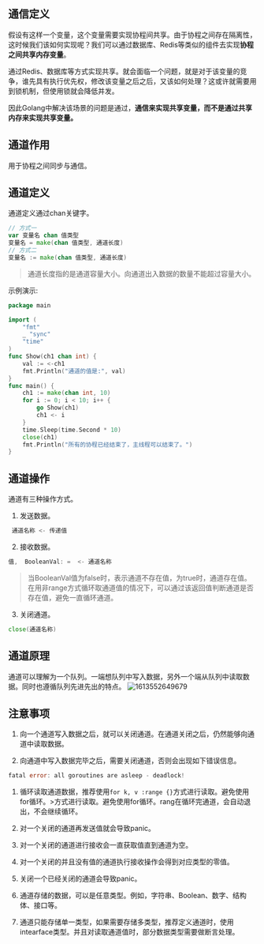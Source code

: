 ## 通信定义

假设有这样一个变量，这个变量需要实现协程间共享。由于协程之间存在隔离性，这时候我们该如何实现呢？我们可以通过数据库、Redis等类似的组件去实现**协程之间共享内存变量**。

通过Redis、数据库等方式实现共享。就会面临一个问题，就是对于该变量的竞争，谁先具有执行优先权，修改该变量之后之后，又该如何处理？这或许就需要用到锁机制，但使用锁就会降低并发。

因此Golang中解决该场景的问题是通过，**通信来实现共享变量，而不是通过共享内存来实现共享变量。**

## 通道作用

用于协程之间同步与通信。

## 通道定义

通道定义通过chan关键字。
```go
// 方式一
var 变量名 chan 值类型
变量名 = make(chan 值类型, 通道长度)
// 方式二
变量名 := make(chan 值类型, 通道长度)
```
> 通道长度指的是通道容量大小。向通道出入数据的数量不能超过容量大小。

示例演示:

```go
package main

import (
	"fmt"
	_ "sync"
	"time"
)
func Show(ch1 chan int) {
	val := <-ch1
	fmt.Println("通道的值是:", val)
}
func main() {
	ch1 := make(chan int, 10)
	for i := 0; i < 10; i++ {
		go Show(ch1)
		ch1 <- i
	}
	time.Sleep(time.Second * 10)
	close(ch1)
	fmt.Println("所有的协程已经结束了，主线程可以结束了。")
}
```

## 通道操作

通道有三种操作方式。

1. 发送数据。

```go
 通道名称 <- 传递值
```

2. 接收数据。

```go
值,  BooleanVal: =  <- 通道名称
```
> 当BooleanVal值为false时，表示通道不存在值，为true时，通道存在值。在用非range方式循环取通道值的情况下，可以通过该返回值判断通道是否存在值，避免一直循环通道。

3. 关闭通道。

```go
close(通道名称)
```

## 通道原理

通道可以理解为一个队列。一端想队列中写入数据，另外一个端从队列中读取数据。同时也遵循队列先进先出的特点。
![1613552649679](https://gitee.com/bruce_qiq/picture/raw/master/2021-2-17/1613552719392-1613552649679.jpg)

## 注意事项

1. 向一个通道写入数据之后，就可以关闭通道。在通道关闭之后，仍然能够向通道中读取数据。

2. 向通道中写入数据完毕之后，需要关闭通道，否则会出现如下错误信息。

```go
fatal error: all goroutines are asleep - deadlock!
```

1. 循环读取通道数据，推荐使用`for k, v :range {}`方式进行读取。避免使用for循环。>方式进行读取。避免使用for循环。rang在循环完通道，会自动退出，不会继续循环。

2. 对一个关闭的通道再发送值就会导致panic。

3. 对一个关闭的通道进行接收会一直获取值直到通道为空。

4. 对一个关闭的并且没有值的通道执行接收操作会得到对应类型的零值。

5. 关闭一个已经关闭的通道会导致panic。

6. 通道存储的数据，可以是任意类型。例如，字符串、Boolean、数字、结构体、接口等。

7. 通道只能存储单一类型，如果需要存储多类型，推荐定义通道时，使用intearface类型。并且对读取通道值时，部分数据类型需要做断言处理。